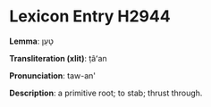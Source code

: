 # Lexicon Entry H2944

**Lemma**: טָעַן

**Transliteration (xlit)**: ṭâʻan

**Pronunciation**: taw-an'

**Description**:
a primitive root; to stab; thrust through.
